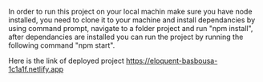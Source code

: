 In order to run this project on your local machin make sure you have node installed, you need to clone it to your machine and install dependancies by using command prompt, navigate to a folder project and run "npm install", after dependancies are installed you can run the project by running the following command "npm start".

Here is the link of deployed project https://eloquent-basbousa-1c1a1f.netlify.app
